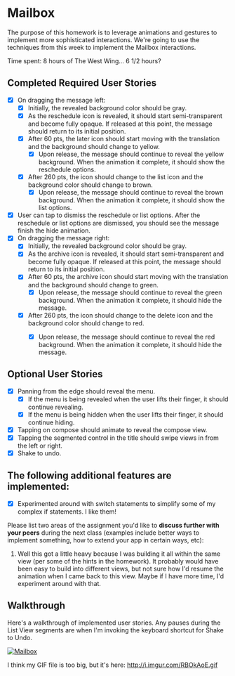 # Mailbox

The purpose of this homework is to leverage animations and gestures to implement more sophisticated interactions. We're going to use the techniques from this week to implement the Mailbox interactions.

Time spent: 8 hours of The West Wing... 6 1/2 hours?

## Completed Required User Stories

- [X] On dragging the message left:
  - [X] Initially, the revealed background color should be gray.
  - [X] As the reschedule icon is revealed, it should start semi-transparent and become fully opaque. If released at this point, the message should return to its initial position.
  - [X] After 60 pts, the later icon should start moving with the translation and the background should change to yellow.
    - [X] Upon release, the message should continue to reveal the yellow background. When the animation it complete, it should show the reschedule options.
  - [X] After 260 pts, the icon should change to the list icon and the background color should change to brown.
    - [X] Upon release, the message should continue to reveal the brown background. When the animation it complete, it should show the list options.

- [X] User can tap to dismiss the reschedule or list options. After the reschedule or list options are dismissed, you should see the message finish the hide animation.
- [X] On dragging the message right:
  - [X] Initially, the revealed background color should be gray.
  - [X] As the archive icon is revealed, it should start semi-transparent and become fully opaque. If released at this point, the message should return to its initial position.
  - [X] After 60 pts, the archive icon should start moving with the translation and the background should change to green.
    - [X] Upon release, the message should continue to reveal the green background. When the animation it complete, it should hide the message.
  - [X] After 260 pts, the icon should change to the delete icon and the background color should change to red.
    - [X] Upon release, the message should continue to reveal the red background. When the animation it complete, it should hide the message.


## Optional User Stories

- [X] Panning from the edge should reveal the menu.
  - [X] If the menu is being revealed when the user lifts their finger, it should continue revealing.
  - [X] If the menu is being hidden when the user lifts their finger, it should continue hiding.
- [X] Tapping on compose should animate to reveal the compose view.
- [X] Tapping the segmented control in the title should swipe views in from the left or right.
- [X] Shake to undo.

## The following **additional** features are implemented:

- [X] Experimented around with switch statements to simplify some of my complex if statements. I like them!

Please list two areas of the assignment you'd like to **discuss further with your peers** during the next class (examples include better ways to implement something, how to extend your app in certain ways, etc):

1. Well this got a little heavy because I was building it all within the same view (per some of the hints in the homework). It probably would have been easy to build into different views, but not sure how I'd resume the animation when I came back to this view. Maybe if I have more time, I'd experiment around with that.

## Walkthrough 

Here's a walkthrough of implemented user stories. Any pauses during the List View segments are when I'm invoking the keyboard shortcut for Shake to Undo.

[![Mailbox](http://i.imgur.com/VOQNrAl.png)](https://www.youtube.com/watch?v=QGW3_T_RB0c "Mailbox")

I think my GIF file is too big, but it's here: http://i.imgur.com/RBOkAoE.gif
